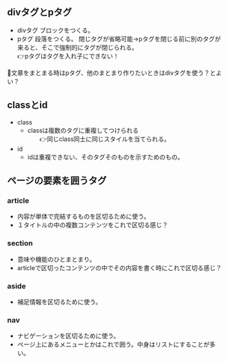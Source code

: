 ## divタグとpタグ
- divタグ
    ブロックをつくる。
- pタグ
    段落をつくる。
    閉じタグが省略可能→pタグを閉じる前に別のタグが来ると、そこで強制的にタグが閉じられる。  
    👉pタグはタグを入れ子にできない！

👶文章をまとまる時はpタグ、他のまとまり作りたいときはdivタグを使う？とよい？  
    
## classとid
- class  
    - classは複数のタグに重複してつけられる  
        👉同じclass同士に同じスタイルを当てられる。
- id  
    - idは重複できない、そのタグそのものを示すためのもの。  

## ページの要素を囲うタグ
### article
- 内容が単体で完結するものを区切るために使う。  
- １タイトルの中の複数コンテンツをこれで区切る感じ？
### section
- 意味や機能のひとまとまり。  
- articleで区切ったコンテンツの中でその内容を書く時にこれで区切る感じ？
### aside
- 補足情報を区切るために使う。
### nav
- ナビゲーションを区切るために使う。  
- ページ上にあるメニューとかはこれで囲う。中身はリストにすることが多い。
